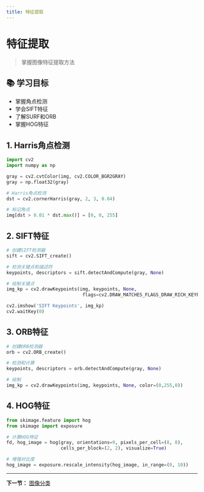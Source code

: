 ```yaml
---
title: 特征提取
---
```


# 特征提取

> 掌握图像特征提取方法

## 📚 学习目标

- 掌握角点检测
- 学会SIFT特征
- 了解SURF和ORB
- 掌握HOG特征

## 1. Harris角点检测

```python
import cv2
import numpy as np

gray = cv2.cvtColor(img, cv2.COLOR_BGR2GRAY)
gray = np.float32(gray)

# Harris角点检测
dst = cv2.cornerHarris(gray, 2, 3, 0.04)

# 标记角点
img[dst > 0.01 * dst.max()] = [0, 0, 255]
```

## 2. SIFT特征

```python
# 创建SIFT检测器
sift = cv2.SIFT_create()

# 检测关键点和描述符
keypoints, descriptors = sift.detectAndCompute(gray, None)

# 绘制关键点
img_kp = cv2.drawKeypoints(img, keypoints, None,
                            flags=cv2.DRAW_MATCHES_FLAGS_DRAW_RICH_KEYPOINTS)

cv2.imshow('SIFT Keypoints', img_kp)
cv2.waitKey(0)
```

## 3. ORB特征

```python
# 创建ORB检测器
orb = cv2.ORB_create()

# 检测和计算
keypoints, descriptors = orb.detectAndCompute(gray, None)

# 绘制
img_kp = cv2.drawKeypoints(img, keypoints, None, color=(0,255,0))
```

## 4. HOG特征

```python
from skimage.feature import hog
from skimage import exposure

# 计算HOG特征
fd, hog_image = hog(gray, orientations=9, pixels_per_cell=(8, 8),
                    cells_per_block=(2, 2), visualize=True)

# 增强对比度
hog_image = exposure.rescale_intensity(hog_image, in_range=(0, 10))
```

---

**下一节：** [图像分类](05-图像分类.md)

